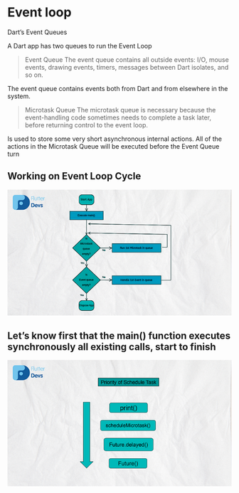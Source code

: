 # Event loop
Dart’s Event Queues

A Dart app has two queues to run the Event Loop

> Event Queue
The event queue contains all outside events: I/O, mouse events, drawing events, timers, messages between Dart isolates, and so on.

The event queue contains events both from Dart and from elsewhere in the system.

> Microtask Queue
The microtask queue is necessary because the event-handling code sometimes needs to complete a task later, before returning control to the event loop.

Is used to store some very short asynchronous internal actions. All of the actions in the Microtask Queue will be executed before the Event Queue turn

## Working on Event Loop Cycle
![image](assets\event_loop_demonstration.webp)

## Let’s know first that the main() function executes synchronously all existing calls, start to finish
![image](assets\priority.webp)
